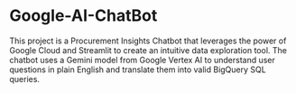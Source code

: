 # Google-AI-ChatBot
This project is a Procurement Insights Chatbot that leverages the power of Google Cloud and Streamlit to create an intuitive data exploration tool. The chatbot uses a Gemini model from Google Vertex AI to understand user questions in plain English and translate them into valid BigQuery SQL queries.
